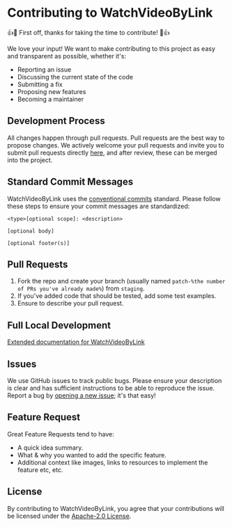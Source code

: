 # Contributing to WatchVideoByLink
👍🎉 First off, thanks for taking the time to contribute! 🎉👍

We love your input! We want to make contributing to this project as easy and transparent as possible, whether it's:
- Reporting an issue
- Discussing the current state of the code
- Submitting a fix
- Proposing new features
- Becoming a maintainer

## Development Process

All changes happen through pull requests. Pull requests are the best way to propose changes. We actively welcome your pull requests and invite you to submit pull requests directly [here](https://github.com/MohamedBakoush/WatchVideoByLink/pulls), and after review, these can be merged into the project.

## Standard Commit Messages
WatchVideoByLink uses the [conventional commits](https://www.conventionalcommits.org/en/v1.0.0/) standard. Please follow these steps to ensure your commit messages are standardized:

```
<type>[optional scope]: <description>

[optional body]

[optional footer(s)]
```

## Pull Requests
1. Fork the repo and create your branch (usually named `patch-%the number of PRs you've already made%`) from `staging`.
2. If you've added code that should be tested, add some test examples.
3. Ensure to describe your pull request.

## Full Local Development
[Extended documentation for WatchVideoByLink](https://github.com/MohamedBakoush/WatchVideoByLink/wiki/Install-WatchVideoByLink)

## Issues
We use GitHub issues to track public bugs. Please ensure your description is clear and has sufficient instructions to be able to reproduce the issue. Report a bug by [opening a new issue](https://github.com/MohamedBakoush/WatchVideoByLink/issues); it's that easy!

## Feature Request
Great Feature Requests tend to have:

- A quick idea summary.
- What & why you wanted to add the specific feature.
- Additional context like images, links to resources to implement the feature etc, etc.

## License
By contributing to WatchVideoByLink, you agree that your contributions will be licensed under the [Apache-2.0 License](LICENSE).